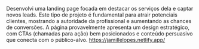 Desenvolvi uma landing page focada em destacar os serviços dela e captar novos leads. 
Este tipo de projeto é fundamental para atrair potenciais clientes, mostrando a autoridade da profissional e aumentando as chances de conversões. 
A página provavelmente apresenta um design estratégico, com CTAs (chamadas para ação) bem posicionados e conteúdo persuasivo que conecta com o público-alvo.
 https://jamillelopes.netlify.app/
